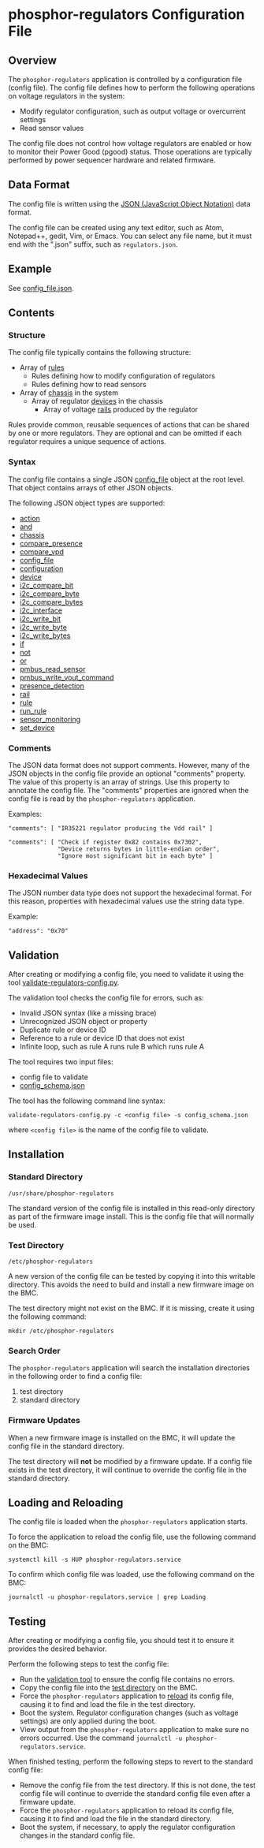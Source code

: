 # phosphor-regulators Configuration File

## Overview

The `phosphor-regulators` application is controlled by a configuration file
(config file).  The config file defines how to perform the following operations
on voltage regulators in the system:
* Modify regulator configuration, such as output voltage or overcurrent
  settings
* Read sensor values

The config file does not control how voltage regulators are enabled or how to
monitor their Power Good (pgood) status.  Those operations are typically
performed by power sequencer hardware and related firmware.


## Data Format

The config file is written using the [JSON (JavaScript Object
Notation)](https://www.json.org/) data format.

The config file can be created using any text editor, such as Atom, Notepad++,
gedit, Vim, or Emacs.  You can select any file name, but it must end with the
".json" suffix, such as `regulators.json`.


## Example

See [config_file.json](../../examples/config_file.json).


## Contents

### Structure

The config file typically contains the following structure:
* Array of [rules](rule.md)
  * Rules defining how to modify configuration of regulators
  * Rules defining how to read sensors
* Array of [chassis](chassis.md) in the system
  * Array of regulator [devices](device.md) in the chassis
    * Array of voltage [rails](rail.md) produced by the regulator

Rules provide common, reusable sequences of actions that can be shared by one
or more regulators.  They are optional and can be omitted if each regulator
requires a unique sequence of actions.

### Syntax

The config file contains a single JSON [config_file](config_file.md) object at
the root level.  That object contains arrays of other JSON objects.

The following JSON object types are supported:
* [action](action.md)
* [and](and.md)
* [chassis](chassis.md)
* [compare_presence](compare_presence.md)
* [compare_vpd](compare_vpd.md)
* [config_file](config_file.md)
* [configuration](configuration.md)
* [device](device.md)
* [i2c_compare_bit](i2c_compare_bit.md)
* [i2c_compare_byte](i2c_compare_byte.md)
* [i2c_compare_bytes](i2c_compare_bytes.md)
* [i2c_interface](i2c_interface.md)
* [i2c_write_bit](i2c_write_bit.md)
* [i2c_write_byte](i2c_write_byte.md)
* [i2c_write_bytes](i2c_write_bytes.md)
* [if](if.md)
* [not](not.md)
* [or](or.md)
* [pmbus_read_sensor](pmbus_read_sensor.md)
* [pmbus_write_vout_command](pmbus_write_vout_command.md)
* [presence_detection](presence_detection.md)
* [rail](rail.md)
* [rule](rule.md)
* [run_rule](run_rule.md)
* [sensor_monitoring](sensor_monitoring.md)
* [set_device](set_device.md)

### Comments

The JSON data format does not support comments.  However, many of the JSON
objects in the config file provide an optional "comments" property.  The value
of this property is an array of strings.  Use this property to annotate the
config file.  The "comments" properties are ignored when the config file is
read by the `phosphor-regulators` application.

Examples:

```
"comments": [ "IR35221 regulator producing the Vdd rail" ]

"comments": [ "Check if register 0x82 contains 0x7302",
              "Device returns bytes in little-endian order",
              "Ignore most significant bit in each byte" ]
```

### Hexadecimal Values

The JSON number data type does not support the hexadecimal format.  For this
reason, properties with hexadecimal values use the string data type.

Example:
```
"address": "0x70"
```


## Validation

After creating or modifying a config file, you need to validate it using the
tool [validate-regulators-config.py](../../tools/validate-regulators-config.py).

The validation tool checks the config file for errors, such as:
* Invalid JSON syntax (like a missing brace)
* Unrecognized JSON object or property
* Duplicate rule or device ID
* Reference to a rule or device ID that does not exist
* Infinite loop, such as rule A runs rule B which runs rule A

The tool requires two input files:
* config file to validate
* [config_schema.json](../../schema/config_schema.json)

The tool has the following command line syntax:
```
validate-regulators-config.py -c <config file> -s config_schema.json
```
where `<config file>` is the name of the config file to validate.


## Installation

### Standard Directory

`/usr/share/phosphor-regulators`

The standard version of the config file is installed in this read-only
directory as part of the firmware image install.  This is the config file that
will normally be used.

### Test Directory

`/etc/phosphor-regulators`

A new version of the config file can be tested by copying it into this writable
directory.  This avoids the need to build and install a new firmware image on
the BMC.

The test directory might not exist on the BMC.  If it is missing, create it
using the following command:

`mkdir /etc/phosphor-regulators`

### Search Order

The `phosphor-regulators` application will search the installation directories
in the following order to find a config file:
1. test directory
2. standard directory

### Firmware Updates

When a new firmware image is installed on the BMC, it will update the config
file in the standard directory.

The test directory will **not** be modified by a firmware update.  If a config
file exists in the test directory, it will continue to override the config file
in the standard directory.


## Loading and Reloading

The config file is loaded when the `phosphor-regulators` application starts.

To force the application to reload the config file, use the following command
on the BMC:

`systemctl kill -s HUP phosphor-regulators.service`

To confirm which config file was loaded, use the following command on the BMC:

`journalctl -u phosphor-regulators.service | grep Loading`


## Testing

After creating or modifying a config file, you should test it to ensure it
provides the desired behavior.

Perform the following steps to test the config file:
* Run the [validation tool](#validation) to ensure the config file contains no
  errors.
* Copy the config file into the [test directory](#test-directory) on the BMC.
* Force the `phosphor-regulators` application to
  [reload](#loading-and-reloading) its config file, causing it to find and load
  the file in the test directory.
* Boot the system.  Regulator configuration changes (such as voltage settings)
  are only applied during the boot.
* View output from the `phosphor-regulators` application to make sure no errors
  occurred.  Use the command `journalctl -u phosphor-regulators.service`.

When finished testing, perform the following steps to revert to the standard
config file:
* Remove the config file from the test directory.  If this is not done, the
  test config file will continue to override the standard config file even
  after a firmware update.
* Force the `phosphor-regulators` application to reload its config file,
  causing it to find and load the file in the standard directory.
* Boot the system, if necessary, to apply the regulator configuration changes
  in the standard config file.
